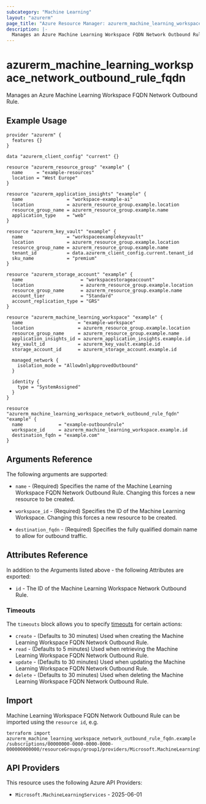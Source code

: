 ```yaml
---
subcategory: "Machine Learning"
layout: "azurerm"
page_title: "Azure Resource Manager: azurerm_machine_learning_workspace_network_outbound_rule_fqdn"
description: |-
  Manages an Azure Machine Learning Workspace FQDN Network Outbound Rule.
---
```

# azurerm_machine_learning_workspace_network_outbound_rule_fqdn

Manages an Azure Machine Learning Workspace FQDN Network Outbound Rule.


## Example Usage

```hcl
provider "azurerm" {
  features {}
}

data "azurerm_client_config" "current" {}

resource "azurerm_resource_group" "example" {
  name     = "example-resources"
  location = "West Europe"
}

resource "azurerm_application_insights" "example" {
  name                = "workspace-example-ai"
  location            = azurerm_resource_group.example.location
  resource_group_name = azurerm_resource_group.example.name
  application_type    = "web"
}

resource "azurerm_key_vault" "example" {
  name                = "workspaceexamplekeyvault"
  location            = azurerm_resource_group.example.location
  resource_group_name = azurerm_resource_group.example.name
  tenant_id           = data.azurerm_client_config.current.tenant_id
  sku_name            = "premium"
}

resource "azurerm_storage_account" "example" {
  name                     = "workspacestorageaccount"
  location                 = azurerm_resource_group.example.location
  resource_group_name      = azurerm_resource_group.example.name
  account_tier             = "Standard"
  account_replication_type = "GRS"
}

resource "azurerm_machine_learning_workspace" "example" {
  name                    = "example-workspace"
  location                = azurerm_resource_group.example.location
  resource_group_name     = azurerm_resource_group.example.name
  application_insights_id = azurerm_application_insights.example.id
  key_vault_id            = azurerm_key_vault.example.id
  storage_account_id      = azurerm_storage_account.example.id

  managed_network {
    isolation_mode = "AllowOnlyApprovedOutbound"
  }

  identity {
    type = "SystemAssigned"
  }
}

resource "azurerm_machine_learning_workspace_network_outbound_rule_fqdn" "example" {
  name             = "example-outboundrule"
  workspace_id     = azurerm_machine_learning_workspace.example.id
  destination_fqdn = "example.com"
}
```

## Arguments Reference

The following arguments are supported:

* `name` - (Required) Specifies the name of the Machine Learning Workspace FQDN Network Outbound Rule. Changing this forces a new resource to be created.

* `workspace_id` - (Required) Specifies the ID of the Machine Learning Workspace. Changing this forces a new resource to be created.

* `destination_fqdn` - (Required) Specifies the fully qualified domain name to allow for outbound traffic.


## Attributes Reference

In addition to the Arguments listed above - the following Attributes are exported:

* `id` - The ID of the Machine Learning Workspace Network Outbound Rule.

### Timeouts

The `timeouts` block allows you to specify [timeouts](https://developer.hashicorp.com/terraform/language/resources/configure#define-operation-timeouts) for certain actions:

* `create` - (Defaults to 30 minutes) Used when creating the Machine Learning Workspace FQDN Network Outbound Rule.
* `read` - (Defaults to 5 minutes) Used when retrieving the Machine Learning Workspace FQDN Network Outbound Rule.
* `update` - (Defaults to 30 minutes) Used when updating the Machine Learning Workspace FQDN Network Outbound Rule.
* `delete` - (Defaults to 30 minutes) Used when deleting the Machine Learning Workspace FQDN Network Outbound Rule.

## Import

Machine Learning Workspace FQDN Network Outbound Rule can be imported using the `resource id`, e.g.

```shell
terraform import azurerm_machine_learning_workspace_network_outbound_rule_fqdn.example /subscriptions/00000000-0000-0000-0000-000000000000/resourceGroups/group1/providers/Microsoft.MachineLearningServices/workspaces/workspace1/outboundRules/rule1
```

## API Providers
<!-- This section is generated, changes will be overwritten -->
This resource uses the following Azure API Providers:

* `Microsoft.MachineLearningServices` - 2025-06-01
